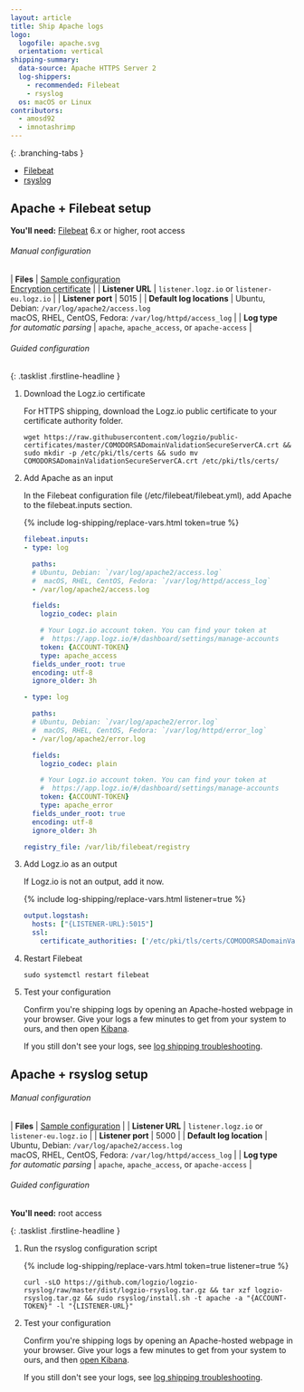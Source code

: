 ```yaml
---
layout: article
title: Ship Apache logs
logo:
  logofile: apache.svg
  orientation: vertical
shipping-summary:
  data-source: Apache HTTPS Server 2
  log-shippers:
    - recommended: Filebeat
    - rsyslog
  os: macOS or Linux
contributors:
  - amosd92
  - imnotashrimp
---
```


<div class="branching-container">

{: .branching-tabs }
  * [Filebeat](#filebeat-config)
  * [rsyslog](#rsyslog-config)

<div id="filebeat-config">

## Apache + Filebeat setup

**You'll need:** [Filebeat](https://www.elastic.co/guide/en/beats/filebeat/current/filebeat-installation.html) 6.x or higher, root access

###### Manual configuration

| **Files** | [Sample configuration](https://raw.githubusercontent.com/logzio/logz-docs/master/shipping-config-samples/logz-filebeat-config.yml) <br /> [Encryption certificate](https://raw.githubusercontent.com/logzio/public-certificates/master/COMODORSADomainValidationSecureServerCA.crt) |
| **Listener URL** | `listener.logz.io` or `listener-eu.logz.io` |
| **Listener port** | 5015 |
| **Default log locations** |  Ubuntu, Debian: `/var/log/apache2/access.log` <br /> macOS, RHEL, CentOS, Fedora: `/var/log/httpd/access_log` |
| **Log type** <br /> _for automatic parsing_ | `apache`, `apache_access`, or `apache-access` |

###### Guided configuration

{: .tasklist .firstline-headline }
1. Download the Logz.io certificate

    For HTTPS shipping, download the Logz.io public certificate to your certificate authority folder.

    ```shell
    wget https://raw.githubusercontent.com/logzio/public-certificates/master/COMODORSADomainValidationSecureServerCA.crt && sudo mkdir -p /etc/pki/tls/certs && sudo mv COMODORSADomainValidationSecureServerCA.crt /etc/pki/tls/certs/
    ```

2. Add Apache as an input

    In the Filebeat configuration file (/etc/filebeat/filebeat.yml), add Apache to the filebeat.inputs section.

    {% include log-shipping/replace-vars.html token=true %}

    ```yaml
    filebeat.inputs:
    - type: log

      paths:
      # Ubuntu, Debian: `/var/log/apache2/access.log`
      #  macOS, RHEL, CentOS, Fedora: `/var/log/httpd/access_log`
      - /var/log/apache2/access.log

      fields:
        logzio_codec: plain

        # Your Logz.io account token. You can find your token at
        #  https://app.logz.io/#/dashboard/settings/manage-accounts
        token: {ACCOUNT-TOKEN}
        type: apache_access
      fields_under_root: true
      encoding: utf-8
      ignore_older: 3h

    - type: log

      paths:
      # Ubuntu, Debian: `/var/log/apache2/error.log`
      #  macOS, RHEL, CentOS, Fedora: `/var/log/httpd/error_log`
      - /var/log/apache2/error.log

      fields:
        logzio_codec: plain

        # Your Logz.io account token. You can find your token at
        #  https://app.logz.io/#/dashboard/settings/manage-accounts
        token: {ACCOUNT-TOKEN}
        type: apache_error
      fields_under_root: true
      encoding: utf-8
      ignore_older: 3h

    registry_file: /var/lib/filebeat/registry
    ```

3. Add Logz.io as an output

    If Logz.io is not an output, add it now.

    {% include log-shipping/replace-vars.html listener=true %}

    ```yaml
    output.logstash:
      hosts: ["{LISTENER-URL}:5015"]
      ssl:
        certificate_authorities: ['/etc/pki/tls/certs/COMODORSADomainValidationSecureServerCA.crt']
    ```

4. Restart Filebeat

    ```shell
    sudo systemctl restart filebeat
    ```

5. Test your configuration

    Confirm you're shipping logs by opening an Apache-hosted webpage in your browser.
    Give your logs a few minutes to get from your system to ours, and then open [Kibana](https://app.logz.io/#/dashboard/kibana).

    If you still don't see your logs, see [log shipping troubleshooting]({{site.baseurl}}/user-guide/log-shipping/log-shipping-troubleshooting.html).

</div>

<div id="rsyslog-config">

## Apache + rsyslog setup

###### Manual configuration

| **Files** | [Sample configuration](https://raw.githubusercontent.com/logzio/logz-docs/master/shipping-config-samples/logz-rsyslog-config.conf) |
| **Listener URL** | `listener.logz.io` or `listener-eu.logz.io` |
| **Listener port** | 5000 |
| **Default log location** | Ubuntu, Debian: `/var/log/apache2/access.log` <br /> macOS, RHEL, CentOS, Fedora: `/var/log/httpd/access_log` |
| **Log type** <br /> _for automatic parsing_ | `apache`, `apache_access`, or `apache-access` |

###### Guided configuration

**You'll need:** root access

{: .tasklist .firstline-headline }
1. Run the rsyslog configuration script

    {% include log-shipping/replace-vars.html token=true listener=true %}

    ```shell
    curl -sLO https://github.com/logzio/logzio-rsyslog/raw/master/dist/logzio-rsyslog.tar.gz && tar xzf logzio-rsyslog.tar.gz && sudo rsyslog/install.sh -t apache -a "{ACCOUNT-TOKEN}" -l "{LISTENER-URL}"
    ```

2. Test your configuration

    Confirm you're shipping logs by opening an Apache-hosted webpage in your browser.
    Give your logs a few minutes to get from your system to ours, and then [open Kibana](https://app.logz.io/#/dashboard/kibana).

    If you still don't see your logs, see [log shipping troubleshooting]({{site.baseurl}}/user-guide/log-shipping/log-shipping-troubleshooting.html).

</div>

</div>